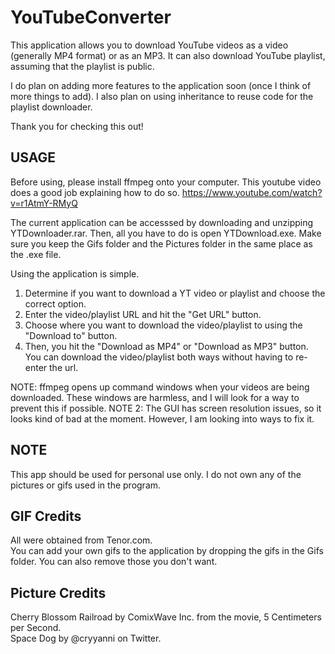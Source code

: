 # YouTubeConverter
This application allows you to download YouTube videos as a video (generally MP4 format) or as an MP3.
It can also download YouTube playlist, assuming that the playlist is public.

I do plan on adding more features to the application soon (once I think of more things to add). I also plan on using inheritance to reuse code for the playlist downloader.

Thank you for checking this out!

USAGE
----------------------------
Before using, please install ffmpeg onto your computer. This youtube video does a good job explaining how to do so. https://www.youtube.com/watch?v=r1AtmY-RMyQ

The current application can be accesssed by downloading and unzipping YTDownloader.rar. Then, all you have to do is open YTDownload.exe. Make sure you keep the Gifs folder and the Pictures folder in the same place as the .exe file. 

Using the application is simple. 
1. Determine if you want to download a YT video or playlist and choose the correct option.
2. Enter the video/playlist URL and hit the "Get URL" button.
3. Choose where you want to download the video/playlist to using the "Download to" button.
4. Then, you hit the "Download as MP4" or "Download as MP3" button. You can download the video/playlist both ways without having to re-enter the url.

NOTE: ffmpeg opens up command windows when your videos are being downloaded. These windows are harmless, and I will look for a way to prevent this if possible.
NOTE 2: The GUI has screen resolution issues, so it looks kind of bad at the moment. However, I am looking into ways to fix it.

NOTE
----------------------------
This app should be used for personal use only. I do not own any of the pictures or gifs used in the program.

GIF Credits
--------------------------------
All were obtained from Tenor.com.  
You can add your own gifs to the application by dropping the gifs in the Gifs folder. You can also remove those you don't want.

Picture Credits
------------------------------
Cherry Blossom Railroad by ComixWave Inc. from the movie, 5 Centimeters per Second.  
Space Dog by @cryyanni on Twitter.
